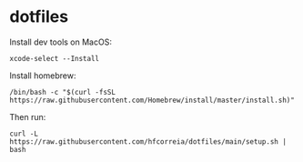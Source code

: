 dotfiles
========

Install dev tools on MacOS:

```
xcode-select --Install
```

Install homebrew:
```
/bin/bash -c "$(curl -fsSL https://raw.githubusercontent.com/Homebrew/install/master/install.sh)"
```

Then run:

`curl -L https://raw.githubusercontent.com/hfcorreia/dotfiles/main/setup.sh | bash`
